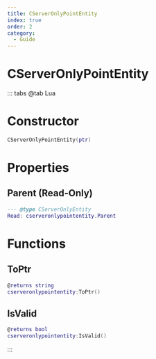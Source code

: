 ```yaml
---
title: CServerOnlyPointEntity
index: true
order: 2
category:
  - Guide
---
```


# CServerOnlyPointEntity

::: tabs
@tab Lua
# Constructor
```lua
CServerOnlyPointEntity(ptr)
```
# Properties
## Parent (Read-Only)
```lua
--- @type CServerOnlyEntity
Read: cserveronlypointentity.Parent
```
# Functions
## ToPtr
```lua
@returns string
cserveronlypointentity:ToPtr()
```
## IsValid
```lua
@returns bool
cserveronlypointentity:IsValid()
```

:::